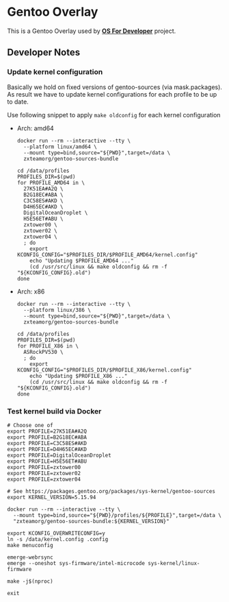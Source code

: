 # Gentoo Overlay

This is a Gentoo Overlay used by [**OS For Developer**](https://github.com/osfordev) project.

## Developer Notes

### Update kernel configuration

Basically we hold on fixed versions of gentoo-sources (via mask.packages).
As result we have to update kernel configurations for each profile to be up to date.

Use following snippet to apply `make oldconfig` for each kernel configuration

- Arch: amd64
    ```shell
    docker run --rm --interactive --tty \
      --platform linux/amd64 \
      --mount type=bind,source="${PWD}",target=/data \
      zxteamorg/gentoo-sources-bundle

    cd /data/profiles
    PROFILES_DIR=$(pwd)
    for PROFILE_AMD64 in \
      27K51EA#A2Q \
      B2G18EC#ABA \
      C3C58ES#AKD \
      D4H65EC#AKD \
      DigitalOceanDroplet \
      H5E56ET#ABU \
      zxtower00 \
      zxtower02 \
      zxtower04 \
      ; do
        export KCONFIG_CONFIG="$PROFILES_DIR/$PROFILE_AMD64/kernel.config" 
        echo "Updating $PROFILE_AMD64 ..."
        (cd /usr/src/linux && make oldconfig && rm -f "${KCONFIG_CONFIG}.old")
    done
    ```
- Arch: x86
    ```shell
    docker run --rm --interactive --tty \
      --platform linux/386 \
      --mount type=bind,source="${PWD}",target=/data \
      zxteamorg/gentoo-sources-bundle

    cd /data/profiles
    PROFILES_DIR=$(pwd)
    for PROFILE_X86 in \
      ASRockPV530 \
      ; do
        export KCONFIG_CONFIG="$PROFILES_DIR/$PROFILE_X86/kernel.config" 
        echo "Updating $PROFILE_X86 ..."
        (cd /usr/src/linux && make oldconfig && rm -f "${KCONFIG_CONFIG}.old")
    done
    ```

### Test kernel build via Docker

```shell
# Choose one of
export PROFILE=27K51EA#A2Q
export PROFILE=B2G18EC#ABA
export PROFILE=C3C58ES#AKD
export PROFILE=D4H65EC#AKD
export PROFILE=DigitalOceanDroplet
export PROFILE=H5E56ET#ABU
export PROFILE=zxtower00
export PROFILE=zxtower02
export PROFILE=zxtower04

# See https://packages.gentoo.org/packages/sys-kernel/gentoo-sources
export KERNEL_VERSION=5.15.94

docker run --rm --interactive --tty \
  --mount type=bind,source="${PWD}/profiles/${PROFILE}",target=/data \
  "zxteamorg/gentoo-sources-bundle:${KERNEL_VERSION}"

export KCONFIG_OVERWRITECONFIG=y
ln -s /data/kernel.config .config
make menuconfig

emerge-webrsync
emerge --oneshot sys-firmware/intel-microcode sys-kernel/linux-firmware

make -j$(nproc)

exit
```